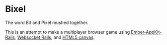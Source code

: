 # Bixel

The word Bit and Pixel mushed together.

This is an attempt to make a multiplayer browser game using
[Ember-AppKit-Rails][1], [Websocket Rails][2], and [HTML5 canvas][3].

[1]:https://github.com/dockyard/ember-appkit-rails
[2]:https://github.com/websocket-rails/websocket-rails
[3]:https://developer.mozilla.org/en-US/docs/HTML/Canvas
